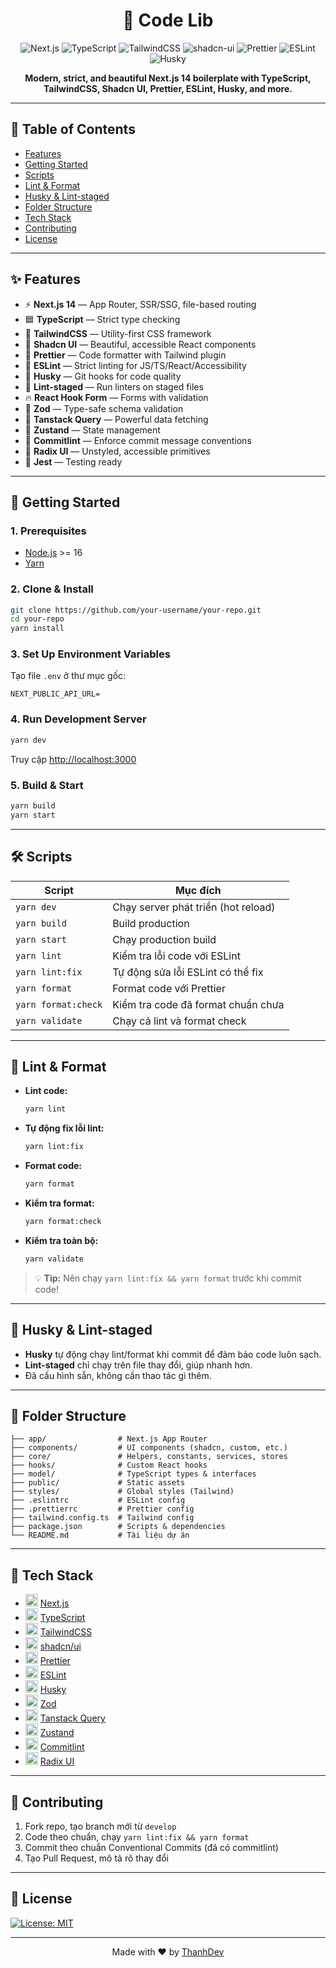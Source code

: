 <h1 align="center">🚀 Code Lib</h1>

<div align="center">
  <img src="https://img.shields.io/badge/next.js-000000?style=for-the-badge&logo=nextdotjs&logoColor=white" alt="Next.js" />
  <img src="https://img.shields.io/badge/typescript-3178C6?style=for-the-badge&logo=typescript&logoColor=white" alt="TypeScript" />
  <img src="https://img.shields.io/badge/tailwindcss-06B6D4?style=for-the-badge&logo=tailwindcss&logoColor=white" alt="TailwindCSS" />
  <img src="https://img.shields.io/badge/shadcn/ui-000000?style=for-the-badge&logo=shadcn/ui&logoColor=white" alt="shadcn-ui" />
  <img src="https://img.shields.io/badge/prettier-F7B93E?style=for-the-badge&logo=prettier&logoColor=white" alt="Prettier" />
  <img src="https://img.shields.io/badge/eslint-4B32C3?style=for-the-badge&logo=eslint&logoColor=white" alt="ESLint" />
  <img src="https://img.shields.io/badge/husky-7C3AED?style=for-the-badge&logo=git&logoColor=white" alt="Husky" />
</div>

<p align="center">
  <b>Modern, strict, and beautiful Next.js 14 boilerplate with TypeScript, TailwindCSS, Shadcn UI, Prettier, ESLint, Husky, and more.</b>
</p>

---

## 📑 Table of Contents

- [Features](#features)
- [Getting Started](#getting-started)
- [Scripts](#scripts)
- [Lint & Format](#lint--format)
- [Husky & Lint-staged](#husky--lint-staged)
- [Folder Structure](#folder-structure)
- [Tech Stack](#tech-stack)
- [Contributing](#contributing)
- [License](#license)

---

## ✨ Features

- ⚡ **Next.js 14** — App Router, SSR/SSG, file-based routing
- 🟦 **TypeScript** — Strict type checking
- 🎨 **TailwindCSS** — Utility-first CSS framework
- 🦄 **Shadcn UI** — Beautiful, accessible React components
- 💎 **Prettier** — Code formatter with Tailwind plugin
- 🦄 **ESLint** — Strict linting for JS/TS/React/Accessibility
- 🦊 **Husky** — Git hooks for code quality
- 🦊 **Lint-staged** — Run linters on staged files
- 🔥 **React Hook Form** — Forms with validation
- 🦁 **Zod** — Type-safe schema validation
- 🦖 **Tanstack Query** — Powerful data fetching
- 🦄 **Zustand** — State management
- 🦖 **Commitlint** — Enforce commit message conventions
- 🧩 **Radix UI** — Unstyled, accessible primitives
- 🧪 **Jest** — Testing ready

---

## 🚀 Getting Started

### 1. Prerequisites

- [Node.js](https://nodejs.org/) >= 16
- [Yarn](https://yarnpkg.com/)

### 2. Clone & Install

```bash
git clone https://github.com/your-username/your-repo.git
cd your-repo
yarn install
```

### 3. Set Up Environment Variables

Tạo file `.env` ở thư mục gốc:

```env
NEXT_PUBLIC_API_URL=
```

### 4. Run Development Server

```bash
yarn dev
```

Truy cập [http://localhost:3000](http://localhost:3000)

### 5. Build & Start

```bash
yarn build
yarn start
```

---

## 🛠️ Scripts

| Script              | Mục đích                            |
| ------------------- | ----------------------------------- |
| `yarn dev`          | Chạy server phát triển (hot reload) |
| `yarn build`        | Build production                    |
| `yarn start`        | Chạy production build               |
| `yarn lint`         | Kiểm tra lỗi code với ESLint        |
| `yarn lint:fix`     | Tự động sửa lỗi ESLint có thể fix   |
| `yarn format`       | Format code với Prettier            |
| `yarn format:check` | Kiểm tra code đã format chuẩn chưa  |
| `yarn validate`     | Chạy cả lint và format check        |

---

## 🧹 Lint & Format

- **Lint code:**
  ```bash
  yarn lint
  ```
- **Tự động fix lỗi lint:**
  ```bash
  yarn lint:fix
  ```
- **Format code:**
  ```bash
  yarn format
  ```
- **Kiểm tra format:**
  ```bash
  yarn format:check
  ```
- **Kiểm tra toàn bộ:**
  ```bash
  yarn validate
  ```

> 💡 **Tip:** Nên chạy `yarn lint:fix && yarn format` trước khi commit code!

---

## 🦊 Husky & Lint-staged

- **Husky** tự động chạy lint/format khi commit để đảm bảo code luôn sạch.
- **Lint-staged** chỉ chạy trên file thay đổi, giúp nhanh hơn.
- Đã cấu hình sẵn, không cần thao tác gì thêm.

---

## 📁 Folder Structure

```text
├── app/                # Next.js App Router
├── components/         # UI components (shadcn, custom, etc.)
├── core/               # Helpers, constants, services, stores
├── hooks/              # Custom React hooks
├── model/              # TypeScript types & interfaces
├── public/             # Static assets
├── styles/             # Global styles (Tailwind)
├── .eslintrc           # ESLint config
├── .prettierrc         # Prettier config
├── tailwind.config.ts  # Tailwind config
├── package.json        # Scripts & dependencies
└── README.md           # Tài liệu dự án
```

---

## 🧩 Tech Stack

- <img src="https://img.shields.io/badge/next.js-000000?style=flat-square&logo=nextdotjs&logoColor=white" height="20"/> [Next.js](https://nextjs.org/)
- <img src="https://img.shields.io/badge/typescript-3178C6?style=flat-square&logo=typescript&logoColor=white" height="20"/> [TypeScript](https://www.typescriptlang.org/)
- <img src="https://img.shields.io/badge/tailwindcss-06B6D4?style=flat-square&logo=tailwindcss&logoColor=white" height="20"/> [TailwindCSS](https://tailwindcss.com/)
- <img src="https://img.shields.io/badge/shadcn/ui-000000?style=flat-square&logo=shadcn/ui&logoColor=white" height="20"/> [shadcn/ui](https://ui.shadcn.com/)
- <img src="https://img.shields.io/badge/prettier-F7B93E?style=flat-square&logo=prettier&logoColor=white" height="20"/> [Prettier](https://prettier.io/)
- <img src="https://img.shields.io/badge/eslint-4B32C3?style=flat-square&logo=eslint&logoColor=white" height="20"/> [ESLint](https://eslint.org/)
- <img src="https://img.shields.io/badge/husky-7C3AED?style=flat-square&logo=git&logoColor=white" height="20"/> [Husky](https://typicode.github.io/husky/)
- <img src="https://img.shields.io/badge/zod-121212?style=flat-square&logo=zod&logoColor=white" height="20"/> [Zod](https://zod.dev/)
- <img src="https://img.shields.io/badge/tanstack_query-FF4154?style=flat-square&logo=react-query&logoColor=white" height="20"/> [Tanstack Query](https://tanstack.com/query/latest)
- <img src="https://img.shields.io/badge/zustand-121212?style=flat-square&logo=zustand&logoColor=white" height="20"/> [Zustand](https://zustand-demo.pmnd.rs/)
- <img src="https://img.shields.io/badge/commitlint-121212?style=flat-square&logo=commitlint&logoColor=white" height="20"/> [Commitlint](https://commitlint.js.org/)
- <img src="https://img.shields.io/badge/radix_ui-121212?style=flat-square&logo=radixui&logoColor=white" height="20"/> [Radix UI](https://www.radix-ui.com/)

---

## 🤝 Contributing

1. Fork repo, tạo branch mới từ `develop`
2. Code theo chuẩn, chạy `yarn lint:fix && yarn format`
3. Commit theo chuẩn Conventional Commits (đã có commitlint)
4. Tạo Pull Request, mô tả rõ thay đổi

---

## 📝 License

[![License: MIT](https://img.shields.io/badge/License-MIT-yellow.svg)](./LICENSE)

---

<p align="center">Made with ♥ by <a href="https://www.facebook.com/thanh.vophuoc.50">ThanhDev</a></p>
